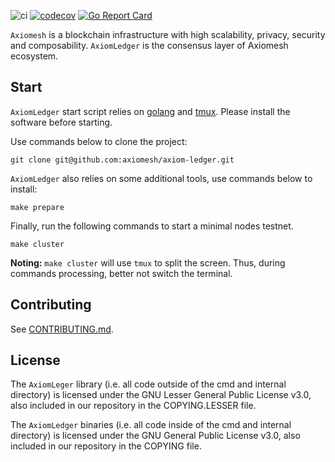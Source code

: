 ![ci](https://github.com/axiomesh/axiom-ledger/workflows/ci/badge.svg)
[![codecov](https://codecov.io/gh/axiomesh/axiom-ledger/branch/main/graph/badge.svg)](https://codecov.io/gh/axiomesh/axiom-ledger)
[![Go Report Card](https://goreportcard.com/badge/github.com/axiomesh/axiom-ledger)](https://goreportcard.com/report/github.com/axiomesh/axiom-ledger)

`Axiomesh` is a blockchain infrastructure with high scalability, privacy, security and composability. `AxiomLedger` is the consensus layer of Axiomesh ecosystem.

## Start

`AxiomLedger` start script relies on [golang](https://golang.org/) and [tmux](https://github.com/tmux/tmux/wiki). Please
install the software before starting.

Use commands below to clone the project:

```shell
git clone git@github.com:axiomesh/axiom-ledger.git
```

`AxiomLedger` also relies on some additional tools, use commands below to install:

```shell
make prepare
```

Finally, run the following commands to start a minimal nodes testnet.

```shell
make cluster
```

**Noting:** `make cluster` will use `tmux` to split the screen. Thus, during commands processing, better not switch the terminal.

## Contributing

See [CONTRIBUTING.md](https://github.com/axiomesh/axiom-ledger/blob/main/CONTRIBUTING.md).

## License

The `AxiomLeger` library (i.e. all code outside of the cmd and internal directory) is licensed under the GNU Lesser General Public License v3.0, also included in our repository in the COPYING.LESSER file.

The `AxiomLedger` binaries (i.e. all code inside of the cmd and internal directory) is licensed under the GNU General Public License v3.0, also included in our repository in the COPYING file.
